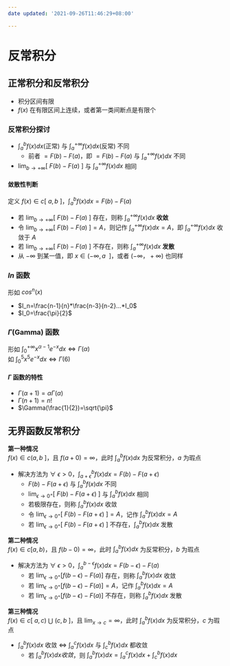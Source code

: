 ```yaml
---
date updated: '2021-09-26T11:46:29+08:00'

---
```


# 反常积分

## 正常积分和反常积分

- 积分区间有限
- $f(x)$ 在有限区间上连续，或者第一类间断点是有限个

### 反常积分探讨

- $\int_a^bf(x)dx$(正常) 与 $\int_a^{+\infty}f(x)dx$(反常) 不同
  - 前者 $=F(b)-F(a)$，即 $=F(b)-F(a)$ 与 $\int_a^{+\infty}f(x)dx$ 不同
- $\lim_{b\rightarrow +\infty}[\ F(b)-F(a)\ ]$ 与 $\int_a^{+\infty}f(x)dx$ 相同

#### 敛散性判断

定义 $f(x)\in c[\ a,b\ ]$，$\int_a^bf(x)dx=F(b)-F(a)$

- 若 $\lim_{b\rightarrow +\infty}[\ F(b)-F(a)\ ]$ 存在，则称 $\int_a^{+\infty}f(x)dx$ **收敛**
- 令 $\lim_{b\rightarrow +\infty}[\ F(b)-F(a)\ ]=A$，则记作 $\int_a^{+\infty}f(x)dx=A$，即 $\int_a^{+\infty}f(x)dx$ 收敛于 $A$
- 若 $\lim_{b\rightarrow +\infty}[\ F(b)-F(a)\ ]$ 不存在，则称 $\int_a^{+\infty}f(x)dx$ **发散**
- 从 $-\infty$ 到某一值，即 $x\in (-\infty,a\ \ ]$，或者 $(-\infty，+\infty)$ 也同样

### $In$ 函数

形如 $cos^n(x)$


- $I_n=\frac{n-1}{n}*\frac{n-3}{n-2}...*I_0$
- $I_0=\frac{\pi}{2}$

### $\Gamma$(Gamma) 函数

形如 $\int_0^{+\infty}x^{\alpha-1}e^{-x}dx\iff \Gamma(\alpha)$\
如 $\int_0^5x^5e^{-x}dx \iff \Gamma(6)$

#### $\Gamma$ 函数的特性

- $\Gamma(\alpha+1)=\alpha\Gamma(\alpha)$
- $\Gamma(n+1)=n!$
- $\Gamma(\frac{1}{2})=\sqrt{\pi}$

## 无界函数反常积分

**第一种情况**\
$f(x)\in c(a,b\ ]$，且 $f(a+0)=\infty$，此时 $\int_a^bf(x)dx$ 为反常积分，$a$ 为瑕点

- 解决方法为 $\forall\ \epsilon>0，\int_{a+\epsilon}^bf(x)dx=F(b)-F(a+\epsilon)$
  - $F(b)-F(a+\epsilon)$ 与 $\int_a^bf(x)dx$ 不同
  - $\lim_{\epsilon\rightarrow 0^+}[\ F(b)-F(a+\epsilon)\ ]$ 与 $\int_a^bf(x)dx$ 相同
  - 若极限存在，则称 $\int_a^bf(x)dx$ 收敛
  - 令 $\lim_{\epsilon\rightarrow 0^+}[\ F(b)-F(a+\epsilon)\ ]=A$，记作 $\int_a^bf(x)dx=A$
  - 若 $\lim_{\epsilon\rightarrow 0^+}[\ F(b)-F(a+\epsilon)\ ]$ 不存在，$\int_a^bf(x)dx$ 发散

**第二种情况**\
$f(x)\in c[a,b)$，且 $f(b-0)=\infty$，此时 $\int_a^bf(x)dx$ 为反常积分，$b$ 为瑕点

- 解决方法为 $\forall\ \epsilon>0，\int_{a}^{b-\epsilon}f(x)dx=F(b-\epsilon)-F(a)$
  - 若 $\lim_{\epsilon\rightarrow 0^+}[f(b-\epsilon)-F(a)]$ 存在，则称 $\int_a^bf(x)dx$ 收敛
  - 若 $\lim_{\epsilon\rightarrow 0^+}[f(b-\epsilon)-F(a)]=A$，记作 $\int_a^bf(x)dx=A$
  - 若 $\lim_{\epsilon\rightarrow 0^+}[f(b-\epsilon)-F(a)]$ 不存在，则称 $\int_a^bf(x)dx$ 发散

**第三种情况**\
$f(x)\in c[\ a,c)\ \bigcup\ (c,b\ ]$，且 $\lim_{x\rightarrow c}=\infty$，此时 $\int_a^bf(x)dx$ 为反常积分，$c$ 为瑕点

- $\int_a^bf(x)dx$ 收敛 $\iff$ $\int_a^cf(x)dx$ 与 $\int_c^bf(x)dx$ 都收敛
  - 若 $\int_a^bf(x)dx收敛$，则 $\int_a^bf(x)dx=\int_a^cf(x)dx+\int_c^bf(x)dx$
